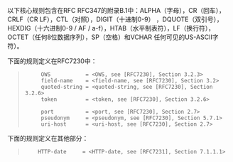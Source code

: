 以下核心规则包含在RFC RFC347的附录B.1中：ALPHA（字母），CR（回车），CRLF（CR LF），CTL（对照），DIGIT（十进制0-9） ，DQUOTE（双引号），HEXDIG（十六进制0-9 / AF / a-f），HTAB（水平制表符），LF（换行符），OCTET（任何8位数据序列），SP（空格）和VCHAR 任何可见的US-ASCII字符）。

下面的规则定义在RFC7230中：

> ```
>      OWS           = <OWS, see [RFC7230], Section 3.2.3>
>      field-name    = <field-name, see [RFC7230], Section 3.2>
>      quoted-string = <quoted-string, see [RFC7230], Section 3.2.6>
>      token         = <token, see [RFC7230], Section 3.2.6>
>
>      port          = <port, see [RFC7230], Section 2.7>
>      pseudonym     = <pseudonym, see [RFC7230], Section 5.7.1>
>      uri-host      = <uri-host, see [RFC7230], Section 2.7>
> ```

下面的规则定义在其他部分：

> ```
>     HTTP-date     = <HTTP-date, see [RFC7231], Section 7.1.1.1>
> ```



